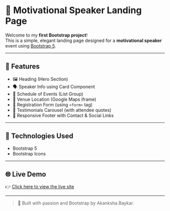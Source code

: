 # 🎤 Motivational Speaker Landing Page

Welcome to my **first Bootstrap project**!  
This is a simple, elegant landing page designed for a **motivational speaker** event using [Bootstrap 5](https://getbootstrap.com/).

---

## 🚀 Features

- 🖼️ Heading (Hero Section)
- 🗣️ Speaker Info using Card Component
- 📅 Schedule of Events (List Group)
- 🧭 Venue Location (Google Maps iframe)
- 📝 Registration Form (using `<form>` tag)
- 🦄 Testimonials Carousel (with attendee quotes)
- 📧 Responsive Footer with Contact & Social Links

---

## 🔧 Technologies Used

- Bootstrap 5
- Bootstrap Icons

---

## 🌐 Live Demo

👉 [Click here to view the live site](https://motivationalspeaker.netlify.app/)

---


> 🎉 Built with passion and Bootstrap by Akanksha Baykar.
